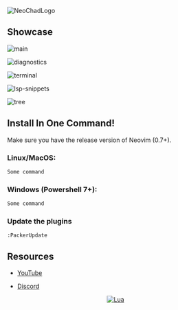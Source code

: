 ![NeoChadLogo](https://user-images.githubusercontent.com/79077994/194117258-3b94711c-4b6a-4981-8137-592adb7a714d.png)


## Showcase
![main](https://user-images.githubusercontent.com/79077994/194121758-6455c0fe-187e-4657-b922-3f0c2a103573.png)

![diagnostics](https://user-images.githubusercontent.com/79077994/194121877-54efb560-5d42-4d00-8dff-07a277511112.png)

![terminal](https://user-images.githubusercontent.com/79077994/194121866-148f1707-69b5-4094-99d5-00bb4d72852d.png)

![lsp-snippets](https://user-images.githubusercontent.com/79077994/194121853-33048e7e-3b1b-4287-964c-3667c843345e.png)

![tree](https://user-images.githubusercontent.com/79077994/194121798-bf4104f8-7a30-4cb1-a87d-f6485a3691e4.png)

## Install In One Command!

Make sure you have the release version of Neovim (0.7+).

### Linux/MacOS:

```bash
Some command
```

### Windows (Powershell 7+):

```powershell
Some command
```

### Update the plugins

`:PackerUpdate`

## Resources

- [YouTube]()

- [Discord]()

<div align="center" id="madewithlua">

[![Lua](https://img.shields.io/badge/Made%20with%20Lua-blue.svg?style=for-the-badge&logo=lua)](#madewithlua)

</div>
